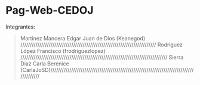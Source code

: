 # Pag-Web-CEDOJ
Integrantes:
> Martinez Mancera Edgar Juan de Dios (Keanegod) 
////////////////////////////////////////////////////////////////////////
> Rodriguez López Francisco (frodriguezlopez)
//////////////////////////////////////////////////////////////////////////////
> Sierra Diaz Carla Berenice (CarlaJoSD)//////////////////////////////////////////////////////////////////////////////////////
